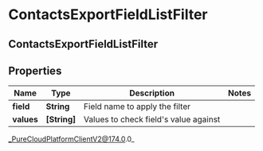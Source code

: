 # ContactsExportFieldListFilter

## ContactsExportFieldListFilter

## Properties

|Name | Type | Description | Notes|
|------------ | ------------- | ------------- | -------------|
| **field** | **String** | Field name to apply the filter | |
| **values** | **[String]** | Values to check field&#39;s value against | |



_PureCloudPlatformClientV2@174.0.0_
